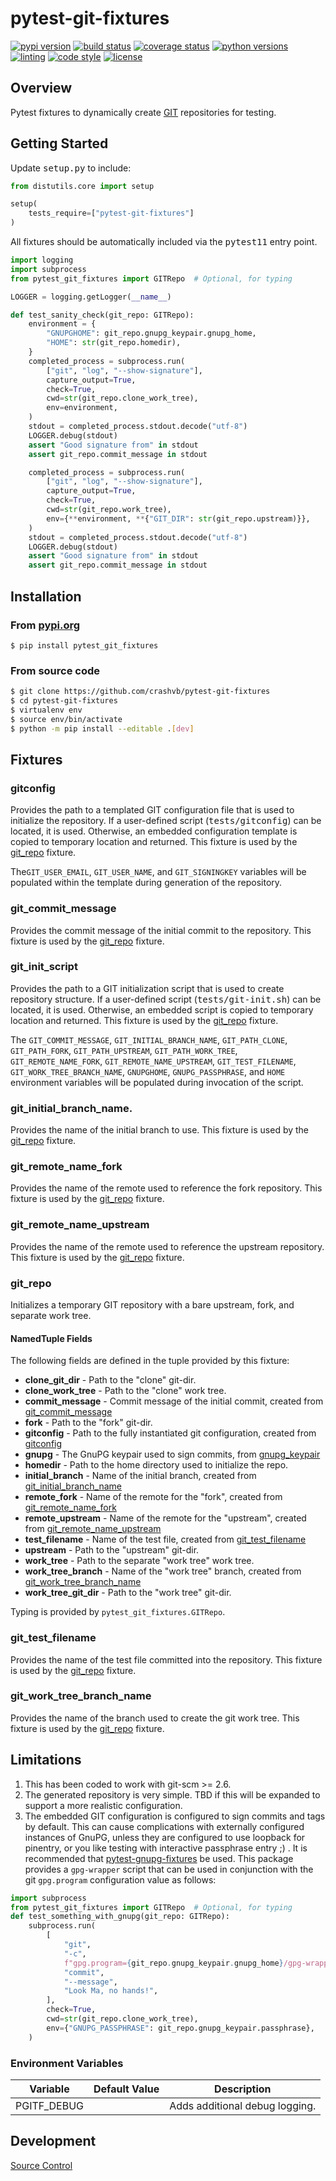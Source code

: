 # pytest-git-fixtures

[![pypi version](https://img.shields.io/pypi/v/pytest-git-fixtures.svg)](https://pypi.org/project/pytest-git-fixtures)
[![build status](https://github.com/crashvb/pytest-git-fixtures/actions/workflows/main.yml/badge.svg)](https://github.com/crashvb/pytest-git-fixtures/actions)
[![coverage status](https://coveralls.io/repos/github/crashvb/pytest-git-fixtures/badge.svg)](https://coveralls.io/github/crashvb/pytest-git-fixtures)
[![python versions](https://img.shields.io/pypi/pyversions/pytest-git-fixtures.svg?logo=python&logoColor=FBE072)](https://pypi.org/project/pytest-git-fixtures)
[![linting](https://img.shields.io/badge/linting-pylint-yellowgreen)](https://github.com/PyCQA/pylint)
[![code style](https://img.shields.io/badge/code%20style-black-000000.svg)](https://github.com/psf/black)
[![license](https://img.shields.io/github/license/crashvb/pytest-git-fixtures.svg)](https://github.com/crashvb/pytest-git-fixtures/blob/master/LICENSE.md)

## Overview

Pytest fixtures to dynamically create [GIT](https://git-scm.com/) repositories for testing.

## Getting Started

Update <tt>setup.py</tt> to include:

```python
from distutils.core import setup

setup(
	tests_require=["pytest-git-fixtures"]
)
```

All fixtures should be automatically included via the <tt>pytest11</tt> entry point.

```python
import logging
import subprocess
from pytest_git_fixtures import GITRepo  # Optional, for typing

LOGGER = logging.getLogger(__name__)

def test_sanity_check(git_repo: GITRepo):
    environment = {
        "GNUPGHOME": git_repo.gnupg_keypair.gnupg_home,
        "HOME": str(git_repo.homedir),
    }
    completed_process = subprocess.run(
        ["git", "log", "--show-signature"],
        capture_output=True,
        check=True,
        cwd=str(git_repo.clone_work_tree),
        env=environment,
    )
    stdout = completed_process.stdout.decode("utf-8")
    LOGGER.debug(stdout)
    assert "Good signature from" in stdout
    assert git_repo.commit_message in stdout

    completed_process = subprocess.run(
        ["git", "log", "--show-signature"],
        capture_output=True,
        check=True,
        cwd=str(git_repo.work_tree),
        env={**environment, **{"GIT_DIR": str(git_repo.upstream)}},
    )
    stdout = completed_process.stdout.decode("utf-8")
    LOGGER.debug(stdout)
    assert "Good signature from" in stdout
    assert git_repo.commit_message in stdout
```

## Installation
### From [pypi.org](https://pypi.org/project/pytest-git-fixtures/)

```
$ pip install pytest_git_fixtures
```

### From source code

```bash
$ git clone https://github.com/crashvb/pytest-git-fixtures
$ cd pytest-git-fixtures
$ virtualenv env
$ source env/bin/activate
$ python -m pip install --editable .[dev]
```

## Fixtures

### <a name="gitconfig"></a> gitconfig

Provides the path to a templated GIT configuration file that is used to initialize the repository. If a user-defined script (<tt>tests/gitconfig</tt>) can be located, it is used. Otherwise, an embedded configuration template is copied to temporary location and returned. This fixture is used by the [git_repo](#git_repo) fixture.

The`GIT_USER_EMAIL`, `GIT_USER_NAME`, and `GIT_SIGNINGKEY` variables will be populated within the template during generation of the repository.

### <a name="git_commit_message"></a> git_commit_message

Provides the commit message of the initial commit to the repository. This fixture is used by the [git_repo](#git_repo) fixture.

### <a name="git_init_script"></a> git_init_script

Provides the path to a GIT initialization script that is used to create repository structure. If a user-defined script (<tt>tests/git-init.sh</tt>) can be located, it is used. Otherwise, an embedded script is copied to temporary location and returned. This fixture is used by the [git_repo](#git_repo) fixture.

The `GIT_COMMIT_MESSAGE`, `GIT_INITIAL_BRANCH_NAME`, `GIT_PATH_CLONE`, `GIT_PATH_FORK`, `GIT_PATH_UPSTREAM`, `GIT_PATH_WORK_TREE`, `GIT_REMOTE_NAME_FORK`, `GIT_REMOTE_NAME_UPSTREAM`, `GIT_TEST_FILENAME`, `GIT_WORK_TREE_BRANCH_NAME`, `GNUPGHOME`, `GNUPG_PASSPHRASE`, and `HOME` environment variables will be populated during invocation of the script.

### <a name="git_initial_branch_name"></a> git_initial_branch_name.

Provides the name of the initial branch to use. This fixture is used by the [git_repo](#git_repo) fixture.

### <a name="git_remote_name_fork"></a> git_remote_name_fork

Provides the name of the remote used to reference the fork repository. This fixture is used by the [git_repo](#git_repo) fixture.

### <a name="git_remote_name_upstream"></a> git_remote_name_upstream

Provides the name of the remote used to reference the upstream repository. This fixture is used by the [git_repo](#git_repo) fixture.

### <a name="git_repo"></a> git_repo

Initializes a temporary GIT repository with a bare upstream, fork, and separate work tree.

#### NamedTuple Fields

The following fields are defined in the tuple provided by this fixture:

* **clone_git_dir** - Path to the "clone" git-dir.
* **clone_work_tree** - Path to the "clone" work tree.
* **commit_message** - Commit message of the initial commit, created from [git_commit_message](#git_commit_message)
* **fork** - Path to the "fork" git-dir.
* **gitconfig** - Path to the fully instantiated git configuration, created from [gitconfig](#gitconfig)
* **gnupg** - The GnuPG keypair used to sign commits, from [gnupg_keypair](pytest_gnupg_fixtures#gnupg_keypair)
* **homedir** - Path to the home directory used to initialize the repo.
* **initial_branch** - Name of the initial branch, created from [git_initial_branch_name](#git_initial_branch_name)
* **remote_fork** - Name of the remote for the "fork", created from [git_remote_name_fork](#git_remote_name_fork)
* **remote_upstream** - Name of the remote for the "upstream", created from [git_remote_name_upstream](#git_remote_name_upstream)
* **test_filename** - Name of the test file, created from [git_test_filename](#git_test_filename)
* **upstream** - Path to the "upstream" git-dir.
* **work_tree** - Path to the separate "work tree" work tree.
* **work_tree_branch** - Name of the "work tree" branch, created from [git_work_tree_branch_name](#git_work_tree_branch_name)
* **work_tree_git_dir** - Path to the "work tree" git-dir.

Typing is provided by `pytest_git_fixtures.GITRepo`.

### <a name="git_test_filename"></a> git_test_filename

Provides the name of the test file committed into the repository. This fixture is used by the [git_repo](#git_repo) fixture.

### <a name="git_work_tree_branch_name"></a> git_work_tree_branch_name

Provides the name of the branch used to create the git work tree. This fixture is used by the [git_repo](#git_repo) fixture.

## <a name="limitations"></a>Limitations

1. This has been coded to work with git-scm >= 2.6.
2. The generated repository is very simple. TBD if this will be expanded to support a more realistic configuration.
4. The embedded GIT configuration is configured to sign commits and tags by default. This can cause complications with externally configured instances of GnuPG, unless they are configured to use loopback for pinentry, or you like testing with interactive passphrase entry ;) . It is recommended that [pytest-gnupg-fixtures](https://pypi.org/project/pytest-gnupg-fixtures/) be used. This package provides a `gpg-wrapper` script that can be used in conjunction with the git `gpg.program` configuration value as follows:

```python
import subprocess
from pytest_git_fixtures import GITRepo  # Optional, for typing
def test_something_with_gnupg(git_repo: GITRepo):
    subprocess.run(
        [
            "git",
            "-c",
            f"gpg.program={git_repo.gnupg_keypair.gnupg_home}/gpg-wrapper",
            "commit",
            "--message",
            "Look Ma, no hands!",
        ],
        check=True,
        cwd=str(git_repo.clone_work_tree),
        env={"GNUPG_PASSPHRASE": git_repo.gnupg_keypair.passphrase},
    )
```

### Environment Variables

| Variable | Default Value | Description |
| ---------| ------------- | ----------- |
| PGITF_DEBUG | | Adds additional debug logging.

## Development

[Source Control](https://github.com/crashvb/pytest-git-fixtures)
